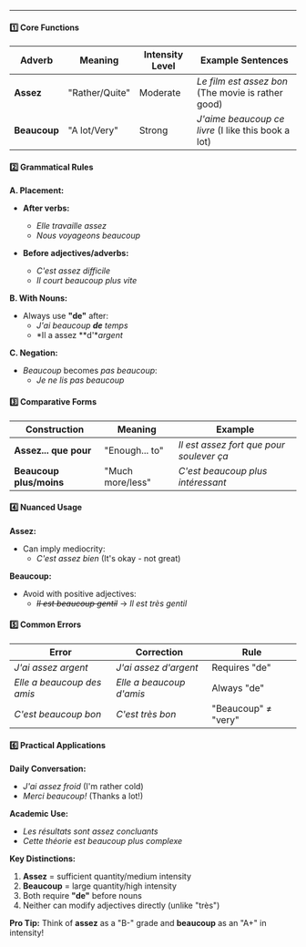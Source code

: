 
---
#### **1️⃣ Core Functions**

| Adverb   | Meaning       | Intensity Level | Example Sentences |
|----------|---------------|-----------------|-------------------|
| **Assez** | "Rather/Quite" | Moderate        | *Le film est assez bon* (The movie is rather good) |
| **Beaucoup** | "A lot/Very" | Strong         | *J'aime beaucoup ce livre* (I like this book a lot) |

#### **2️⃣ Grammatical Rules**

**A. Placement:**
- **After verbs:**
  - *Elle travaille assez*
  - *Nous voyageons beaucoup*
  
- **Before adjectives/adverbs:**
  - *C'est assez difficile*
  - *Il court beaucoup plus vite*

**B. With Nouns:**
- Always use **"de"** after:
  - *J'ai beaucoup **de** temps*
  - *Il a assez **d'**argent*

**C. Negation:**
- *Beaucoup* becomes *pas beaucoup*:
  - *Je ne lis pas beaucoup*

#### **3️⃣ Comparative Forms**

| Construction | Meaning | Example |
|--------------|---------|---------|
| **Assez... que pour** | "Enough... to" | *Il est assez fort que pour soulever ça* |
| **Beaucoup plus/moins** | "Much more/less" | *C'est beaucoup plus intéressant* |

#### **4️⃣ Nuanced Usage**

**Assez:**
- Can imply mediocrity:
  - *C'est assez bien* (It's okay - not great)
  
**Beaucoup:**
- Avoid with positive adjectives:
  - *~~Il est beaucoup gentil~~* → *Il est très gentil*

#### **5️⃣ Common Errors**

| Error | Correction | Rule |
|-------|------------|------|
| *J'ai assez argent* | *J'ai assez d'argent* | Requires "de" |
| *Elle a beaucoup des amis* | *Elle a beaucoup d'amis* | Always "de" |
| *C'est beaucoup bon* | *C'est très bon* | "Beaucoup" ≠ "very" |

#### **6️⃣ Practical Applications**

**Daily Conversation:**
- *J'ai assez froid* (I'm rather cold)
- *Merci beaucoup!* (Thanks a lot!)

**Academic Use:**
- *Les résultats sont assez concluants*
- *Cette théorie est beaucoup plus complexe*

**Key Distinctions:**
1. **Assez** = sufficient quantity/medium intensity
2. **Beaucoup** = large quantity/high intensity
3. Both require **"de"** before nouns
4. Neither can modify adjectives directly (unlike "très")

**Pro Tip:** Think of **assez** as a "B-" grade and **beaucoup** as an "A+" in intensity!